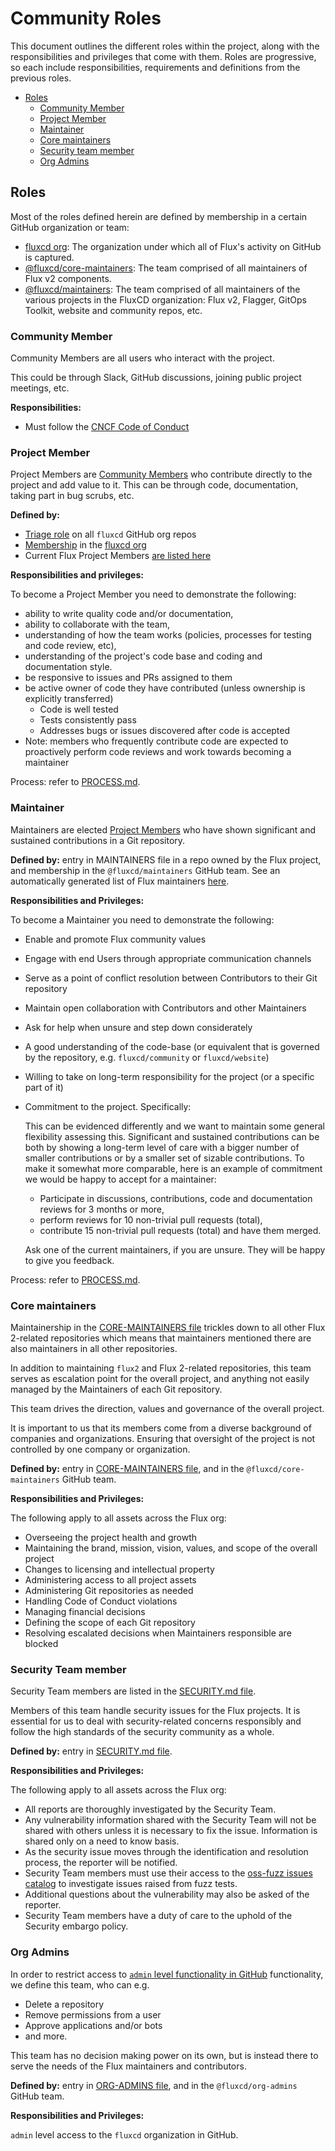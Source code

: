 <!-- see https://github.com/yzhang-gh/vscode-markdown/blob/master/README.md#table-of-contents -->
<!-- omit in toc -->
# Community Roles

This document outlines the different roles within the project, along with the responsibilities and privileges that come with them.
Roles are progressive, so each include responsibilities, requirements and definitions from the previous roles.

- [Roles](#roles)
  - [Community Member](#community-member)
  - [Project Member](#project-member)
  - [Maintainer](#maintainer)
  - [Core maintainers](#core-maintainers)
  - [Security team member](#security-team-member)
  - [Org Admins](#org-admins)

## Roles

Most of the roles defined herein are defined by membership in a certain GitHub organization or team:

- [fluxcd org](https://github.com/fluxcd): The organization under which all of Flux's activity on GitHub is captured.
- [@fluxcd/core-maintainers](https://github.com/fluxcd/community/blob/main/CORE-MAINTAINERS): The team comprised of all maintainers of Flux v2 components.
- [@fluxcd/maintainers](https://github.com/fluxcd/community/blob/main/project/flux-project-maintainers.yaml): The team comprised of all maintainers of the various projects in the FluxCD organization: Flux v2, Flagger, GitOps Toolkit, website and community repos, etc.

### Community Member

Community Members are all users who interact with the project.

This could be through Slack, GitHub discussions, joining public project meetings, etc.

**Responsibilities:**

- Must follow the [CNCF Code of Conduct](https://github.com/cncf/foundation/blob/master/code-of-conduct.md)

### Project Member

Project Members are [Community Members][Community Member] who contribute directly to the project and add value to it.
This can be through code, documentation, taking part in bug scrubs, etc.

**Defined by:**

- [Triage role](https://docs.github.com/en/organizations/managing-access-to-your-organizations-repositories/repository-permission-levels-for-an-organization#repository-access-for-each-permission-level) on all `fluxcd` GitHub org repos
- [Membership](https://docs.github.com/en/account-and-profile/setting-up-and-managing-your-github-user-account/managing-your-membership-in-organizations/about-organization-membership) in the [fluxcd org](https://github.com/fluxcd)
- Current Flux Project Members [are listed here](PROJECT-MEMBERS.md)

**Responsibilities and privileges:**

To become a Project Member you need to demonstrate the following:

- ability to write quality code and/or documentation,
- ability to collaborate with the team,
- understanding of how the team works (policies, processes for testing and code review, etc),
- understanding of the project's code base and coding and documentation style.
- be responsive to issues and PRs assigned to them
- be active owner of code they have contributed (unless ownership is explicitly transferred)
  - Code is well tested
  - Tests consistently pass
  - Addresses bugs or issues discovered after code is accepted
- Note: members who frequently contribute code are expected to proactively perform code reviews and work towards becoming a maintainer

Process: refer to [PROCESS.md](PROCESS.md#applying-for-flux-membership).

### Maintainer

Maintainers are elected [Project Members][Project Member] who have shown significant and sustained contributions in a Git repository.

**Defined by:** entry in MAINTAINERS file in a repo owned by the Flux project, and membership in the `@fluxcd/maintainers` GitHub team. See an automatically generated list of Flux maintainers [here](https://github.com/fluxcd/community/blob/main/project/flux-project-maintainers.yaml).

**Responsibilities and Privileges:**

To become a Maintainer you need to demonstrate the following:

- Enable and promote Flux community values
- Engage with end Users through appropriate communication channels
- Serve as a point of conflict resolution between Contributors to their Git repository
- Maintain open collaboration with Contributors and other Maintainers
- Ask for help when unsure and step down considerately
- A good understanding of the code-base (or equivalent that is governed by the repository, e.g. `fluxcd/community` or `fluxcd/website`)
- Willing to take on long-term responsibility for the project (or a specific part of it)
- Commitment to the project. Specifically:

  This can be evidenced differently and we want to maintain some general flexibility assessing this. Significant and sustained contributions can be both by showing a long-term level of care with a bigger number of smaller contributions or by a smaller set of sizable contributions. To make it somewhat more comparable, here is an example of commitment we would be happy to accept for a maintainer:

  - Participate in discussions, contributions, code and documentation reviews for 3 months or more,
  - perform reviews for 10 non-trivial pull requests (total),
  - contribute 15 non-trivial pull requests (total) and have them merged.

  Ask one of the current maintainers, if you are unsure. They will be happy to give you feedback.

Process: refer to [PROCESS.md](PROCESS.md#applying-for-flux-maintainership).

### Core maintainers

Maintainership in the [CORE-MAINTAINERS file](https://github.com/fluxcd/community/blob/main/CORE-MAINTAINERS) trickles down to all other Flux 2-related repositories which means that maintainers mentioned there are also maintainers in all other repositories.

In addition to maintaining `flux2` and Flux 2-related repositories, this team serves as escalation point for the overall project, and anything not easily managed by the Maintainers of each Git repository.

This team drives the direction, values and governance of the overall project.

It is important to us that its members come from a diverse background of companies and organizations.
Ensuring that oversight of the project is not controlled by one company or organization.

**Defined by:** entry in [CORE-MAINTAINERS file](https://github.com/fluxcd/community/blob/main/CORE-MAINTAINERS), and in the `@fluxcd/core-maintainers` GitHub team.

**Responsibilities and Privileges:**

The following apply to all assets across the Flux org:

- Overseeing the project health and growth
- Maintaining the brand, mission, vision, values, and scope of the overall project
- Changes to licensing and intellectual property
- Administering access to all project assets
- Administering Git repositories as needed
- Handling Code of Conduct violations
- Managing financial decisions
- Defining the scope of each Git repository
- Resolving escalated decisions when Maintainers responsible are blocked

### Security Team member

Security Team members are listed in the [SECURITY.md file](https://github.com/fluxcd/.github/blob/main/SECURITY.md#security-team).

Members of this team handle security issues for the Flux projects. It is essential for us to deal with security-related concerns responsibly and follow the high standards of the security community as a whole.

**Defined by:** entry in [SECURITY.md file](https://github.com/fluxcd/.github/blob/main/SECURITY.md#security-team).

**Responsibilities and Privileges:**

The following apply to all assets across the Flux org:

- All reports are thoroughly investigated by the Security Team.
- Any vulnerability information shared with the Security Team will not be shared with others unless it is necessary to fix the issue. Information is shared only on a need to know basis.
- As the security issue moves through the identification and resolution process, the reporter will be notified.
- Security Team members must use their access to the [oss-fuzz issues catalog](https://bugs.chromium.org/p/oss-fuzz/) to investigate issues raised from fuzz tests.
- Additional questions about the vulnerability may also be asked of the reporter.
- Security Team members have a duty of care to the uphold of the Security embargo policy.

### Org Admins

In order to restrict access to [`admin` level functionality in GitHub](https://docs.github.com/en/organizations/managing-access-to-your-organizations-repositories/repository-roles-for-an-organization#permissions-for-each-role) functionality, we define this team, who can e.g.

- Delete a repository
- Remove permissions from a user
- Approve applications and/or bots
- and more.

This team has no decision making power on its own, but is instead there to serve the needs of the Flux maintainers and contributors.

**Defined by:** entry in [ORG-ADMINS file](https://github.com/fluxcd/community/blob/main/ORG-ADMINS), and in the `@fluxcd/org-admins` GitHub team.

**Responsibilities and Privileges:**

`admin` level access to the `fluxcd` organization in GitHub.

<!-- md links -->
[Community Member]: #community-member
[Project Member]: #project-member
[Maintainer]: #maintainer
[core maintainers]: #core-maintainers
[Org Admins]: #org-admins
